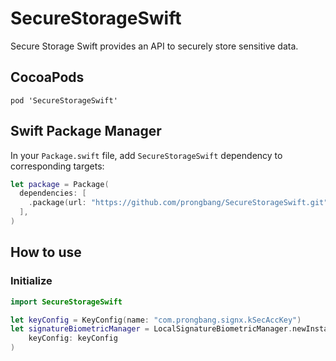 # SecureStorageSwift

Secure Storage Swift provides an API to securely store sensitive data.

## CocoaPods

```shell
pod 'SecureStorageSwift'
```

## Swift Package Manager

In your `Package.swift` file, add `SecureStorageSwift` dependency to corresponding targets:

```swift
let package = Package(
  dependencies: [
    .package(url: "https://github.com/prongbang/SecureStorageSwift.git", from: "1.0.0"),
  ],
)
```

## How to use

### Initialize

```swift
import SecureStorageSwift

let keyConfig = KeyConfig(name: "com.prongbang.signx.kSecAccKey")
let signatureBiometricManager = LocalSignatureBiometricManager.newInstance(
    keyConfig: keyConfig
)
```
